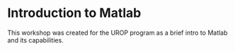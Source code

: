 # Introduction to Matlab

This workshop was created for the UROP program as a brief intro to Matlab and its capabilities.
